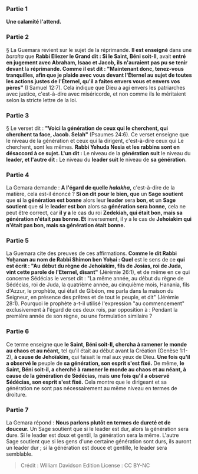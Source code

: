 
### Partie 1
<b>Une calamité l'attend.</b>

### Partie 2
§ La Guemara revient sur le sujet de la réprimande. <b>Il est enseigné</b> dans une <i>baraita</i> que <b>Rabbi Eliezer le Grand dit : Si le Saint, Béni soit-Il,</b> avait <b>entré en jugement avec Abraham, Isaac et Jacob, ils n'auraient pas pu se tenir devant</b> la <b>réprimande. Comme il est dit : "Maintenant donc, tenez-vous tranquilles, afin que je plaide avec vous devant l'Éternel au sujet de toutes les actions justes de l'Éternel, qu'il a faites envers vous et envers vos pères"</b> (I Samuel 12:7). Cela indique que Dieu a agi envers les patriarches avec justice, c'est-à-dire avec miséricorde, et non comme ils le méritaient selon la stricte lettre de la loi.

### Partie 3
§ Le verset dit : <b>"Voici la génération de ceux qui le cherchent, qui cherchent ta face, Jacob. Selah"</b> (Psaumes 24:6). Ce verset enseigne que le niveau de la génération et ceux qui la dirigent, c'est-à-dire ceux qui Le cherchent, sont les mêmes. <b>Rabbi Yehuda Nesia et les rabbins sont en désaccord à ce sujet. L'un dit :</b> Le niveau de la <b>génération suit</b> le niveau du <b>leader, et l'autre dit :</b> Le niveau du <b>leader suit</b> le niveau de <b>sa génération.</b>

### Partie 4
La Gemara demande : <b>A l'égard de quelle <i>halakha</i>,</b> c'est-à-dire de la matière, cela est-il énoncé ? <b>Si on dit pour le bien, que</b> un <b>Sage soutient</b> que <b>si</b> la <b>génération est bonne</b> alors leur <b>leader</b> sera <b>bon, et</b> un <b>Sage soutient</b> que <b>si</b> le <b>leader est bon</b> alors sa <b>génération sera bonne,</b> cela ne peut être correct, car <b>il y a</b> le cas du roi <b>Zedekiah, qui était bon, mais sa génération n'était pas bonne. Et</b> inversement, il y a le cas de <b>Jehoiakim qui n'était pas bon, mais sa génération était bonne.</b>

### Partie 5
La Guemara cite des preuves de ces affirmations. <b>Comme le dit Rabbi Yoḥanan au nom de Rabbi Shimon ben Yoḥai : Quel</b> est le sens de ce <b>qui est écrit : "Au début du règne de Jehoïakim, fils de Josias, roi de Juda, vint cette parole de l'Eternel, disant"</b> (Jérémie 26:1), et de même en ce qui concerne Sédécias le verset dit : "La même année, au début du règne de Sédécias, roi de Juda, la quatrième année, au cinquième mois, Hanania, fils d'Azzur, le prophète, qui était de Gibéon, me parla dans la maison du Seigneur, en présence des prêtres et de tout le peuple, et dit" (Jérémie 28:1). Pourquoi le prophète a-t-il utilisé l'expression "au commencement" exclusivement à l'égard de ces deux rois, par opposition à : Pendant la première année de son règne, ou une formulation similaire ?

### Partie 6
Ce terme enseigne que <b>le Saint, Béni soit-Il, chercha à ramener le monde au chaos et au néant,</b> tel qu'il était au début avant la Création (Genèse 1:1-2), <b>à cause de Jehoïakim,</b> qui faisait le mal aux yeux de Dieu. <b>Une fois qu'il a observé le</b> peuple de <b>sa génération, son esprit s'est fixé.</b> De même, <b>le Saint, Béni soit-il, a cherché à ramener le monde au chaos et au néant, à cause de la génération de Sédécias,</b> mais <b>une fois qu'il a observé Sédécias, son esprit s'est fixé.</b> Cela montre que le dirigeant et sa génération ne sont pas nécessairement au même niveau en termes de droiture.

### Partie 7
La Gemara répond : <b>Nous parlons plutôt en termes de dureté et de douceur.</b> Un Sage soutient que si le leader est dur, alors la génération sera dure. Si le leader est doux et gentil, la génération sera la même. L'autre Sage soutient que si les gens d'une certaine génération sont durs, ils auront un leader dur ; si la génération est douce et gentille, le leader sera semblable.

>Crédit : William Davidson Edition
>License : CC BY-NC